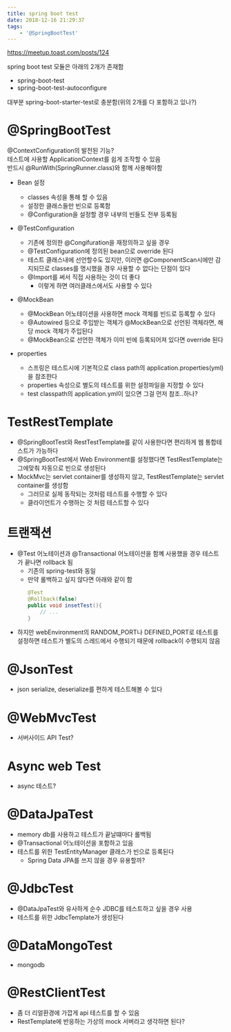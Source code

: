```yaml
---
title: spring boot test
date: 2018-12-16 21:29:37
tags:
    - '@SpringBootTest'
---
```


<https://meetup.toast.com/posts/124>

spring boot test 모듈은 아래의 2개가 존재함
- spring-boot-test
- spring-boot-test-autoconfigure

대부분 spring-boot-starter-test로 충분함(위의 2개를 다 포함하고 있나?)  

# @SpringBootTest
@ContextConfiguration의 발전된 기능?  
테스트에 사용할 ApplicationContext를 쉽게 조작할 수 있음  
반드시 @RunWith(SpringRunner.class)와 함께 사용해야함

- Bean 설정
    - classes 속성을 통해 할 수 있음
    - 설정한 클래스들만 빈으로 등록함
    - @Configuration을 설정할 경우 내부의 빈들도 전부 등록됨

- @TestConfiguration
    - 기존에 정의한 @Congifuration을 재정의하고 싶을 경우
    - @TestConfiguration에 정의된 bean으로 override 된다
    - 테스트 클래스내에 선언할수도 있지만, 이러면 @ComponentScan시에만 감지되므로 classes를 명시했을 경우 사용할 수 없다는 단점이 있다
    - @Import를 써서 직접 사용하는 것이 더 좋다
        - 이렇게 하면 여러클래스에서도 사용할 수 있다
    
- @MockBean
    - @MockBean 어노테이션을 사용하면 mock 객체를 빈드로 등록할 수 있다
    - @Autowired 등으로 주입받는 객체가 @MockBean으로 선언된 객체라면, 해당 mock 객체가 주입된다
    - @MockBean으로 선언한 객체가 이미 빈에 등록되어져 있다면 override 된다

- properties
    - 스프링은 테스트시에 기본적으로 class path의 application.properties(yml)을 참조한다
    - properties 속성으로 별도의 테스트를 위한 설정파일을 지정할 수 있다
    - test classpath의 application.yml이 있으면 그걸 먼저 참조..하나?

# TestRestTemplate
- @SpringBootTest와 RestTestTemplate를 같이 사용한다면 편리하게 웹 통합테스트가 가능하다
- @SpringBootTest에서 Web Environment를 설정했다면 TestRestTemplate는 그에맞춰 자동으로 빈으로 생성된다
- MockMvc는 servlet container를 생성하지 않고, TestRestTemplate는 servlet container를 생성함
    - 그러므로 실제 동작되는 것처럼 테스트를 수행할 수 있다
    - 클라이언트가 수행하는 것 처럼 테스트할 수 있다

# 트랜잭션
- @Test 어노테이션과 @Transactional 어노테이션을 함꼐 사용했을 경우 테스트가 끝나면 rollback 됨
    - 기존의 spring-test와 동일
    - 만약 롤백하고 싶지 않다면 아래와 같이 함
        ```java
        @Test
        @Rollback(false)
        public void insetTest(){
            // ...
        }
        ```
- 하지만 webEnvironment의 RANDOM_PORT나 DEFINED_PORT로 테스트를 설정하면 테스트가 별도의 스레드에서 수행되기 때문에 rollback이 수행되지 않음

# @JsonTest
- json serialize, deserialize를 편하게 테스트해볼 수 있다

# @WebMvcTest
- 서버사이드 API Test?

# Async web Test
- async 테스트?

# @DataJpaTest
- memory db를 사용하고 테스트가 끝날떄마다 롤백됨
- @Transactional 어노테이션을 포함하고 있음
- 테스트를 위한 TestEntityManager 클래스가 빈으로 등록된다
    - Spring Data JPA를 쓰지 않을 경우 유용할까?

# @JdbcTest
- @DataJpaTest와 유사하게 순수 JDBC를 테스트하고 싶을 경우 사용
- 테스트를 위한 JdbcTemplate가 생성된다

# @DataMongoTest
- mongodb

# @RestClientTest
- 좀 더 리얼환경에 가깝게 api 테스트를 할 수 있음
- RestTemplate에 반응하는 가상의 mock 서버라고 생각하면 된다?

<!-- more -->